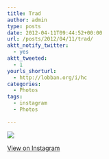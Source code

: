 ```yaml
---
title: Trad
author: admin
type: posts
date: 2012-04-11T09:44:52+00:00
url: /posts/2012/04/11/trad/
aktt_notify_twitter:
  - yes
aktt_tweeted:
  - 1
yourls_shorturl:
  - http://lobban.org/i/hc
categories:
  - Photos
tags:
  - instagram
  - Photos

---
```

![][1]

[View on Instagram][2]

 [1]: http://lobban.org/wp-content/uploads/HLIC/550949148cdef99f4ec30333a1aef048.jpg
 [2]: http://instagr.am/p/JRkULQqlt3/